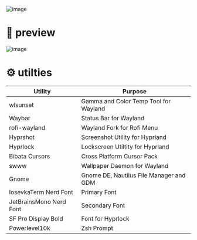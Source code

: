 ![image](https://github.com/user-attachments/assets/fe6d873e-a76c-484c-8313-d63a0b3d6c2d)

# 🍚 preview

![image](https://github.com/user-attachments/assets/43d8de07-ae01-41ce-8387-55a843bfbbc1)

# ⚙️ utilties

| Utility | Purpose |
|----------|----------|
| wlsunset | Gamma and Color Temp Tool for Wayland |
| Waybar | Status Bar for Wayland |
| rofi-wayland | Wayland Fork for Rofi Menu |
| Hyprshot | Screenshot Utility for Hyprland |
| Hyprlock | Lockscreen Utiltity for Hyprland |
| Bibata Cursors | Cross Platform Cursor Pack |
| swww | Wallpaper Daemon for Wayland |
| Gnome | Gnome DE, Nautilus File Manager and GDM |
| IosevkaTerm Nerd Font | Primary Font |
| JetBrainsMono Nerd Font | Secondary Font |
| SF Pro Display Bold | Font for Hyprlock |
| Powerlevel10k | Zsh Prompt |
